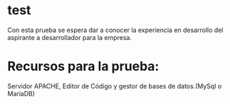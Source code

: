 # test
Con esta prueba se espera dar a conocer la experiencia en desarrollo del aspirante a desarrollador para la empresa.

# Recursos para la prueba:
Servidor APACHE, Editor de Código y gestor de bases de datos.(MySql o MariaDB)
